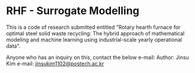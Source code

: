 # RHF - Surrogate Modelling

This is a code of research submitted entitled "Rotary hearth furnace for optimal steel solid waste recycling: The hybrid approach of mathematical modeling and machine learning using industrial-scale yearly operational data".

Anyone who has an inquiry on this, contact the below e-mail:
Author: Jinsu Kim
e-mail: jinsukim1102@postech.ac.kr
